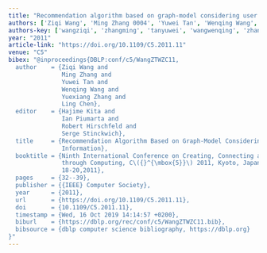 ```yaml
---
title: "Recommendation algorithm based on graph-model considering user background information"
authors: ['Ziqi Wang', 'Ming Zhang 0004', 'Yuwei Tan', 'Wenqing Wang', 'Yuexiang Zhang', 'Ling Chen']
authors-key: ['wangziqi', 'zhangming', 'tanyuwei', 'wangwenqing', 'zhangyuexiang', 'chenling']
year: "2011"
article-link: "https://doi.org/10.1109/C5.2011.11"
venue: "C5"
bibex: "@inproceedings{DBLP:conf/c5/WangZTWZC11,
  author    = {Ziqi Wang and
               Ming Zhang and
               Yuwei Tan and
               Wenqing Wang and
               Yuexiang Zhang and
               Ling Chen},
  editor    = {Hajime Kita and
               Ian Piumarta and
               Robert Hirschfeld and
               Serge Stinckwich},
  title     = {Recommendation Algorithm Based on Graph-Model Considering User Background
               Information},
  booktitle = {Ninth International Conference on Creating, Connecting and Collaborating
               through Computing, C\({}^{\mbox{5}}\) 2011, Kyoto, Japan, January
               18-20,2011},
  pages     = {32--39},
  publisher = {{IEEE} Computer Society},
  year      = {2011},
  url       = {https://doi.org/10.1109/C5.2011.11},
  doi       = {10.1109/C5.2011.11},
  timestamp = {Wed, 16 Oct 2019 14:14:57 +0200},
  biburl    = {https://dblp.org/rec/conf/c5/WangZTWZC11.bib},
  bibsource = {dblp computer science bibliography, https://dblp.org}
}"
---
```

